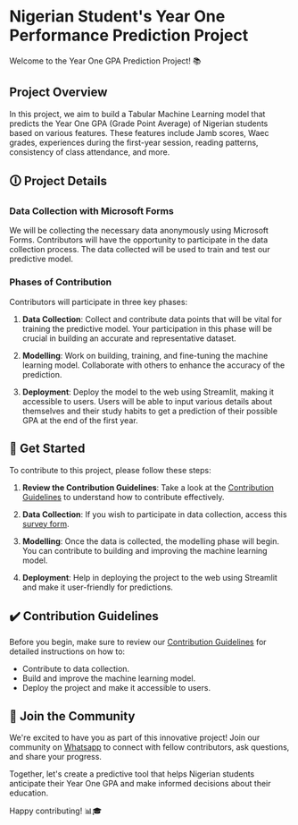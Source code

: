 # Nigerian Student's Year One Performance Prediction Project

Welcome to the Year One GPA Prediction Project! 📚

## Project Overview

In this project, we aim to build a Tabular Machine Learning model that predicts the Year One GPA (Grade Point Average) of Nigerian students based on various features. These features include Jamb scores, Waec grades, experiences during the first-year session, reading patterns, consistency of class attendance, and more.

## 🛈 Project Details

### Data Collection with Microsoft Forms

We will be collecting the necessary data anonymously using Microsoft Forms. Contributors will have the opportunity to participate in the data collection process. The data collected will be used to train and test our predictive model.

### Phases of Contribution

Contributors will participate in three key phases:

1. **Data Collection**: Collect and contribute data points that will be vital for training the predictive model. Your participation in this phase will be crucial in building an accurate and representative dataset.

2. **Modelling**: Work on building, training, and fine-tuning the machine learning model. Collaborate with others to enhance the accuracy of the prediction.

3. **Deployment**: Deploy the model to the web using Streamlit, making it accessible to users. Users will be able to input various details about themselves and their study habits to get a prediction of their possible GPA at the end of the first year.

## 🤔 Get Started

To contribute to this project, please follow these steps:

1. **Review the Contribution Guidelines**: Take a look at the [Contribution Guidelines](https://github.com/mlsanigeria/AI-Hacktober-MLSA/blob/main/CONTRIBUTING.md) to understand how to contribute effectively.

2. **Data Collection**: If you wish to participate in data collection, access this [survey form](https://forms.office.com/r/Q6QqNzTasn).

3. **Modelling**: Once the data is collected, the modelling phase will begin. You can contribute to building and improving the machine learning model.

4. **Deployment**: Help in deploying the project to the web using Streamlit and make it user-friendly for predictions.

## ✔️ Contribution Guidelines

Before you begin, make sure to review our [Contribution Guidelines](https://github.com/mlsanigeria/AI-Hacktober-MLSA/blob/main/CONTRIBUTING.md) for detailed instructions on how to:

- Contribute to data collection.
- Build and improve the machine learning model.
- Deploy the project and make it accessible to users.

## 👥 Join the Community

We're excited to have you as part of this innovative project! Join our community on [Whatsapp](https://github.com/mlsanigeria/AI-Hacktober-MLSA/blob/main/whatsapp_communities.md) to connect with fellow contributors, ask questions, and share your progress.

Together, let's create a predictive tool that helps Nigerian students anticipate their Year One GPA and make informed decisions about their education.

Happy contributing! 📊🎓
